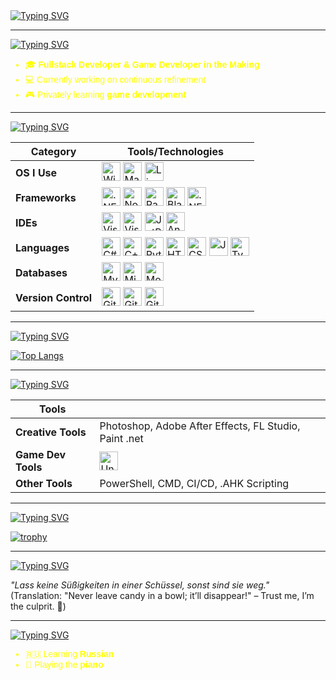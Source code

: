 <a href="https://git.io/typing-svg">
  <img src="https://readme-typing-svg.herokuapp.com?font=Fira+Code&size=28&duration=7000&pause=1000&color=FFD700&center=true&vCenter=true&width=1000&lines=Hi+there+👋+I'm+Justin!" alt="Typing SVG" />
</a>

---

<a href="https://git.io/typing-svg">
  <img src="https://readme-typing-svg.herokuapp.com?font=Fira+Code&size=24&duration=7000&pause=1000&color=FFD700&center=false&vCenter=false&width=1000&lines=🙋‍♂️+About+Me" alt="Typing SVG" />
</a>

<ul style="color:yellow; font-family:Helvetica, Arial, sans-serif;">
  <li>🎓 <strong>Fullstack Developer & Game Developer in the Making</strong></li>
  <li>💻 Currently working on continuous refinement</li>
  <li>🎮 Privately learning <strong>game development</strong></li>
</ul>

---

<a href="https://git.io/typing-svg">
  <img src="https://readme-typing-svg.herokuapp.com?font=Fira+Code&size=24&duration=7000&pause=1000&color=FFD700&center=false&vCenter=false&width=1000&lines=🚀+My+Tech+Stack" alt="Typing SVG" />
</a>


| **Category**        | **Tools/Technologies**                                                                                                                                                                                                                                                                                                                                                 |
|--------------------|-------------------------------------------------------------------------------------------------------------------------------------------------------------------------------------------------------------------------------------------------------------------------------------------------------------------------------------------------------------------------|
| **OS I Use**       | <img src="https://cdn.jsdelivr.net/gh/devicons/devicon/icons/windows8/windows8-original.svg" alt="Windows" title="Windows" width="30" height="30"/> <img src="https://cdn.jsdelivr.net/gh/devicons/devicon/icons/apple/apple-original.svg" alt="Mac" title="Mac" width="30" height="30"/> <img src="https://cdn.jsdelivr.net/gh/devicons/devicon/icons/linux/linux-original.svg" alt="Linux" title="Linux" width="30" height="30"/> |
| **Frameworks**     | <img src="https://cdn.jsdelivr.net/gh/devicons/devicon/icons/dotnetcore/dotnetcore-original.svg" alt=".NET Framework" title=".NET Framework" width="30" height="30"/> <img src="https://cdn.jsdelivr.net/gh/devicons/devicon/icons/nodejs/nodejs-original.svg" alt="Node.js" title="Node.js" width="30" height="30"/> <img src="https://cdn.jsdelivr.net/gh/devicons/devicon/icons/html5/html5-original.svg" alt="Razor" title="Razor" width="30" height="30"/> <img src="https://cdn.jsdelivr.net/gh/devicons/devicon/icons/html5/html5-original.svg" alt="Blazor" title="Blazor" width="30" height="30"/> <img src="https://cdn.jsdelivr.net/gh/devicons/devicon/icons/android/android-original.svg" alt=".NET MAUI" title=".NET MAUI" width="30" height="30"/> |
| **IDEs**           | <img src="https://cdn.jsdelivr.net/gh/devicons/devicon/icons/visualstudio/visualstudio-plain.svg" alt="Visual Studio" title="Visual Studio" width="30" height="30"/> <img src="https://cdn.jsdelivr.net/gh/devicons/devicon/icons/vscode/vscode-original.svg" alt="Visual Studio Code" title="Visual Studio Code" width="30" height="30"/> <img src="https://cdn.jsdelivr.net/gh/devicons/devicon/icons/jetbrains/jetbrains-original.svg" alt="JetBrains Rider" title="JetBrains Rider" width="30" height="30"/> <img src="https://cdn.jsdelivr.net/gh/devicons/devicon/icons/androidstudio/androidstudio-original.svg" alt="Android Studio" title="Android Studio" width="30" height="30"/> |
| **Languages**      | <img src="https://cdn.jsdelivr.net/gh/devicons/devicon/icons/csharp/csharp-original.svg" alt="C#" title="C#" width="30" height="30"/> <img src="https://cdn.jsdelivr.net/gh/devicons/devicon/icons/cplusplus/cplusplus-original.svg" alt="C++" title="C++" width="30" height="30"/> <img src="https://cdn.jsdelivr.net/gh/devicons/devicon/icons/python/python-original.svg" alt="Python" title="Python" width="30" height="30"/> <img src="https://cdn.jsdelivr.net/gh/devicons/devicon/icons/html5/html5-original.svg" alt="HTML" title="HTML" width="30" height="30"/> <img src="https://cdn.jsdelivr.net/gh/devicons/devicon/icons/css3/css3-original.svg" alt="CSS" title="CSS" width="30" height="30"/> <img src="https://cdn.jsdelivr.net/gh/devicons/devicon/icons/javascript/javascript-original.svg" alt="JavaScript" title="JavaScript" width="30" height="30"/> <img src="https://cdn.jsdelivr.net/gh/devicons/devicon/icons/typescript/typescript-original.svg" alt="TypeScript" title="TypeScript" width="30" height="30"/>             |
| **Databases**      | <img src="https://cdn.jsdelivr.net/gh/devicons/devicon/icons/mysql/mysql-original.svg" alt="MySQL" title="MySQL" width="30" height="30"/> <img src="https://cdn.jsdelivr.net/gh/devicons/devicon/icons/microsoftsqlserver/microsoftsqlserver-plain.svg" alt="Microsoft SQL Server" title="Microsoft SQL Server" width="30" height="30"/> <img src="https://cdn.jsdelivr.net/gh/devicons/devicon/icons/mongodb/mongodb-original.svg" alt="MongoDB" title="MongoDB" width="30" height="30"/> |
| **Version Control**| <img src="https://cdn.jsdelivr.net/gh/devicons/devicon/icons/git/git-original.svg" alt="Git" title="Git" width="30" height="30"/> <img src="https://cdn.jsdelivr.net/gh/devicons/devicon/icons/gitlab/gitlab-original.svg" alt="GitLab" title="GitLab" width="30" height="30"/> <img src="https://cdn.jsdelivr.net/gh/devicons/devicon/icons/github/github-original.svg" alt="GitHub" title="GitHub" width="30" height="30"/>                         |


---

<a href="https://git.io/typing-svg">
  <img src="https://readme-typing-svg.herokuapp.com?font=Fira+Code&size=24&duration=7000&pause=1000&color=FFD700&center=false&vCenter=false&width=1000&lines=📊+Most+Used+Languages" alt="Typing SVG" />
</a>

[![Top Langs](https://github-readme-stats.vercel.app/api/top-langs/?username=justinberr&layout=compact)](https://github.com/justinberr/github-readme-stats)

---

<a href="https://git.io/typing-svg">
  <img src="https://readme-typing-svg.herokuapp.com?font=Fira+Code&size=24&duration=7000&pause=1000&color=FFD700&center=false&vCenter=false&width=1000&lines=🛠+Other+Tools" alt="Typing SVG" />
</a>

| **Tools**           |                                                                                                                                                                                                                                                                                                                                                                        |
|---------------------|------------------------------------------------------------------------------------------------------------------------------------------------------------------------------------------------------------------------------------------------------------------------------------------------------------------------------------------------------------------------|
| **Creative Tools**  | Photoshop, Adobe After Effects, FL Studio, Paint .net                                                                                                                                                                                                                                                                                                                                       |
| **Game Dev Tools**  | <img src="https://cdn.jsdelivr.net/gh/devicons/devicon/icons/unrealengine/unrealengine-original.svg" alt="Unreal Engine 5" title="Unreal Engine 5" width="30" height="30"/>                                                                                                                                                                                           |
| **Other Tools**     | PowerShell, CMD, CI/CD, .AHK Scripting                                                                                                                                                                                                                                                                                                                                |

---

<a href="https://git.io/typing-svg">
  <img src="https://readme-typing-svg.herokuapp.com?font=Fira+Code&size=24&duration=7000&pause=1000&color=FFD700&center=false&vCenter=false&width=1000&lines=🏆+GitHub+Trophies" alt="Typing SVG" />
</a>

[![trophy](https://github-profile-trophy.vercel.app/?username=justinberr&theme=onestar&no-bg=true&margin-w=15&margin-h=15)](https://github.com/ryo-ma/github-profile-trophy)

---

<a href="https://git.io/typing-svg">
  <img src="https://readme-typing-svg.herokuapp.com?font=Fira+Code&size=24&duration=7000&pause=1000&color=FFD700&center=false&vCenter=false&width=1000&lines=🌟+Fun+Quote" alt="Typing SVG" />
</a>

_"Lass keine Süßigkeiten in einer Schüssel, sonst sind sie weg."_  
(Translation: "Never leave candy in a bowl; it’ll disappear!" – Trust me, I’m the culprit. 🍭)

---

<a href="https://git.io/typing-svg">
  <img src="https://readme-typing-svg.herokuapp.com?font=Fira+Code&size=24&duration=7000&pause=1000&color=FFD700&center=false&vCenter=false&width=1000&lines=🎵+Fun+Facts" alt="Typing SVG" />
</a>

<ul style="color:yellow; font-family:Helvetica, Arial, sans-serif;">
  <li>🇷🇺 Learning <strong>Russian</strong></li>
  <li>🎹 Playing the <strong>piano</strong></li>
</ul>
